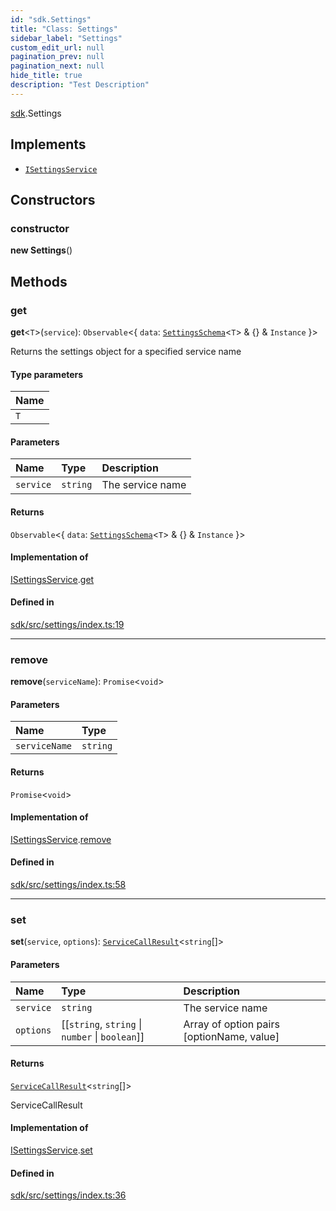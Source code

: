 ```yaml
---
id: "sdk.Settings"
title: "Class: Settings"
sidebar_label: "Settings"
custom_edit_url: null
pagination_prev: null
pagination_next: null
hide_title: true
description: "Test Description"
---
```


[sdk](../namespaces/sdk.md).Settings

## Implements

- [`ISettingsService`](../interfaces/sdk.ISettingsService.md)

## Constructors

### constructor

**new Settings**()

## Methods

### get

**get**<`T`\>(`service`): `Observable`<{ `data`: [`SettingsSchema`](../interfaces/sdk.SettingsSchema.md)<`T`\> & {} & `Instance`  }\>

Returns the settings object for a specified service name

#### Type parameters

| Name |
| :------ |
| `T` |

#### Parameters

| Name | Type | Description |
| :------ | :------ | :------ |
| `service` | `string` | The service name |

#### Returns

`Observable`<{ `data`: [`SettingsSchema`](../interfaces/sdk.SettingsSchema.md)<`T`\> & {} & `Instance`  }\>

#### Implementation of

[ISettingsService](../interfaces/sdk.ISettingsService.md).[get](../interfaces/sdk.ISettingsService.md#get)

#### Defined in

[sdk/src/settings/index.ts:19](https://github.com/AKASHAorg/akasha-framework/blob/5fd9b78a/sdk/src/settings/index.ts#L19)

___

### remove

**remove**(`serviceName`): `Promise`<`void`\>

#### Parameters

| Name | Type |
| :------ | :------ |
| `serviceName` | `string` |

#### Returns

`Promise`<`void`\>

#### Implementation of

[ISettingsService](../interfaces/sdk.ISettingsService.md).[remove](../interfaces/sdk.ISettingsService.md#remove)

#### Defined in

[sdk/src/settings/index.ts:58](https://github.com/AKASHAorg/akasha-framework/blob/5fd9b78a/sdk/src/settings/index.ts#L58)

___

### set

**set**(`service`, `options`): [`ServiceCallResult`](../namespaces/sdk.md#servicecallresult)<`string`[]\>

#### Parameters

| Name | Type | Description |
| :------ | :------ | :------ |
| `service` | `string` | The service name |
| `options` | [[`string`, `string` \| `number` \| `boolean`]] | Array of option pairs [optionName, value] |

#### Returns

[`ServiceCallResult`](../namespaces/sdk.md#servicecallresult)<`string`[]\>

ServiceCallResult

#### Implementation of

[ISettingsService](../interfaces/sdk.ISettingsService.md).[set](../interfaces/sdk.ISettingsService.md#set)

#### Defined in

[sdk/src/settings/index.ts:36](https://github.com/AKASHAorg/akasha-framework/blob/5fd9b78a/sdk/src/settings/index.ts#L36)
